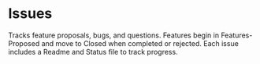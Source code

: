 # Issues

Tracks feature proposals, bugs, and questions. Features begin in Features-Proposed and move to Closed when completed or rejected. Each issue includes a Readme and Status file to track progress.